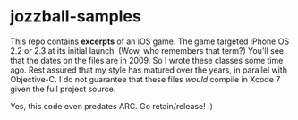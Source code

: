 # jozzball-samples
This repo contains **excerpts** of an iOS game. The game targeted iPhone OS 2.2 or 2.3 at its initial launch. (Wow, who remembers that term?) You'll see that the dates on the files are in 2009. So I wrote these classes some time ago. Rest assured that my style has matured over the years, in parallel with Objective-C. I do not guarantee that these files *would* compile in Xcode 7 given the full project source.

Yes, this code even predates ARC. Go retain/release! :)
